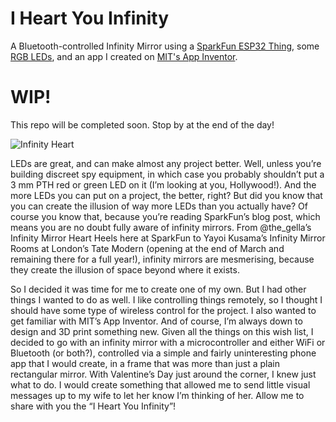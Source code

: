 # I Heart You Infinity
 A Bluetooth-controlled Infinity Mirror using a [SparkFun ESP32 Thing](), some [RGB LEDs](https://www.sparkfun.com/products/14732), and an app I created on [MIT's App Inventor](http://appinventor.mit.edu/).


# WIP!

This repo will be completed soon. Stop by at the end of the day!

![Infinity Heart](https://github.com/ThingsRobMade/I-Heart-You-Infinity/blob/main/Images/InfinityHeartChaseTiny.gif)

LEDs are great, and can make almost any project better. Well, unless you’re building discreet spy equipment, in which case you probably shouldn’t put a 3 mm PTH red or green LED on it (I’m looking at you, Hollywood!). And the more LEDs you can put on a project, the better, right? But did you know that you can create the illusion of way more LEDs than you actually have? Of course you know that, because you’re reading SparkFun’s blog post, which means you are no doubt fully aware of infinity mirrors. From @the_gella’s Infinity Mirror Heart Heels here at SparkFun to Yayoi Kusama’s Infinity Mirror Rooms at London’s Tate Modern (opening at the end of March and remaining there for a full year!), infinity mirrors are mesmerising, because they create the illusion of space beyond where it exists.

So I decided it was time for me to create one of my own. But I had other things I wanted to do as well. I like controlling things remotely, so I thought I should have some type of wireless control for the project. I also wanted to get familiar with MIT’s App Inventor. And of course, I’m always down to design and 3D print something new. Given all the things on this wish list, I decided to go with an infinity mirror with a microcontroller and either WiFi or Bluetooth (or both?), controlled via a simple and fairly uninteresting phone app that I would create, in a frame that was more than just a plain rectangular mirror. With Valentine’s Day just around the corner, I knew just what to do. I would create something that allowed me to send little visual messages up to my wife to let her know I’m thinking of her. Allow me to share with you the “I Heart You Infinity”!


